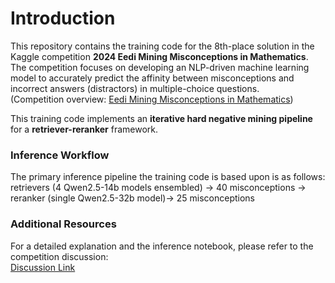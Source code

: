 # Introduction

This repository contains the training code for the 8th-place solution in the Kaggle competition **2024 Eedi Mining Misconceptions in Mathematics**. The competition focuses on developing an NLP-driven machine learning model to accurately predict the affinity between misconceptions and incorrect answers (distractors) in multiple-choice questions.  
(Competition overview: [Eedi Mining Misconceptions in Mathematics](https://www.kaggle.com/competitions/eedi-mining-misconceptions-in-mathematics/overview))

This training code implements an **iterative hard negative mining pipeline** for a **retriever-reranker** framework.  

### Inference Workflow
The primary inference pipeline the training code is based upon is as follows:  
retrievers (4 Qwen2.5-14b models ensembled) → 40 misconceptions → reranker (single Qwen2.5-32b model)→ 25 misconceptions

### Additional Resources
For a detailed explanation and the inference notebook, please refer to the competition discussion:  
[Discussion Link](https://www.kaggle.com/competitions/eedi-mining-misconceptions-in-mathematics/discussion/551412)
